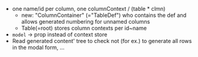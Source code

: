 - one name/id per column, one columnContext / (table * clmn)
  - new: "ColumnContainer" (="TableDef") who contains the def and allows generated numbering for unnamed columns
  - Table(=root) stores column contexts per id~name
- `model` -> prop instead of context store
- Read generated content' tree to check not (for ex.) to generate all rows in the modal form, ...